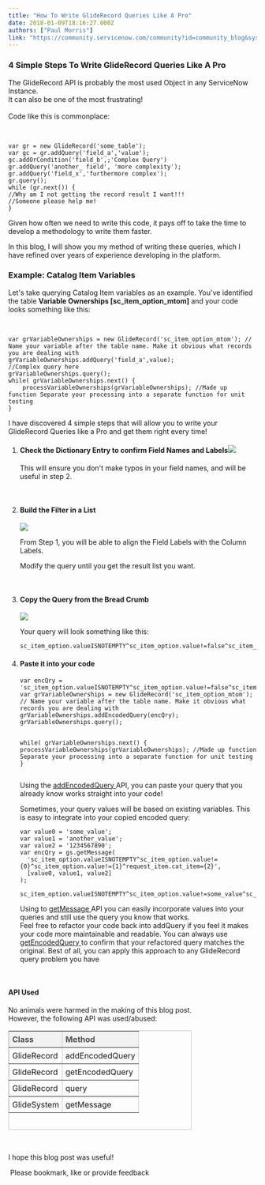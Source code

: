 ```yaml
---
title: "How To Write GlideRecord Queries Like A Pro"
date: 2018-01-09T18:16:27.000Z
authors: ["Paul Morris"]
link: "https://community.servicenow.com/community?id=community_blog&sys_id=392d66e5dbd0dbc01dcaf3231f96192c"
---
```

<h3>4 Simple Steps To Write GlideRecord Queries Like A Pro</h3>
<p>The GlideRecord API is probably the most used Object in any ServiceNow Instance.<br />It can also be one of the most frustrating!<br /><br />Code like this is commonplace:</p>
<p> </p>
<pre class="language-javascript"><code>var gr &#61; new GlideRecord(&#39;some_table&#39;);
var gc &#61; gr.addQuery(&#39;field_a&#39;,&#39;value&#39;);
gc.addOrCondition(&#39;field_b&#39;,;&#39;Complex Query&#39;)
gr.addQuery(&#39;another_ field&#39;, &#39;more complexity&#39;);
gr.addQuery(&#39;field_x&#39;,&#39;furthermore complex&#39;);
gr.query();
while (gr.next()) {
//Why am I not getting the record result I want!!!
//Someone please help me!
}</code></pre>
<p>Given how often we need to write this code, it pays off to take the time to develop a methodology to write them faster. </p>
<p>In this blog, I will show you my method of writing these queries, which I have refined over years of experience developing in the platform.</p>
<h3>Example: Catalog Item Variables </h3>
<p>Let&#39;s take querying Catalog Item variables as an example. You&#39;ve identified the table <strong>Variable Ownerships [sc_item_option_mtom]</strong> and your code looks something like this:</p>
<p> </p>
<pre class="language-javascript"><code>var grVariableOwnerships &#61; new GlideRecord(&#39;sc_item_option_mtom&#39;); // Name your variable after the table name. Make it obvious what records you are dealing with
grVariableOwnerships.addQuery(&#39;field_a&#39;,value);
//Complex query here
grVariableOwnerships.query();
while( grVariableOwnerships.next() {
	processVariableOwnerships(grVariableOwnerships); //Made up function Separate your processing into a separate function for unit testing
}</code></pre>
<p>I have discovered 4 simple steps that will allow you to write your GlideRecord Queries like a Pro and get them right every time! </p>
<ol><li>
<h4>Check the Dictionary Entry to confirm Field Names and Labels<img class="image-2 jive-image" style="max-width: 1200px; max-height: 900px;" src="9a46ab31dbd0dfc0b322f4621f961989.iix" /></h4>
<p>This will ensure you don&#39;t make typos in your field names, and will be useful in step 2.</p>
<p> </p>
</li><li>
<h4>Build the Filter in a List</h4>
<p><img class="image-1 jive-image" style="max-width: 1200px; max-height: 900px;" src="d355dd8adb5813043eb27a9e0f961959.iix" /></p>
<p>From Step 1, you will be able to align the Field Labels with the Column Labels.</p>
<p>Modify the query until you get the result list you want.</p>
<p> </p>
</li><li>
<h4>Copy the Query from the Bread Crumb</h4>
<p><img class="image-3 jive-image" style="max-width: 1200px; max-height: 900px;" src="70b0f00adbdc57041dcaf3231f961913.iix" /></p>
Your query will look something like this:<br />
<pre class="language-markup"><code>sc_item_option.valueISNOTEMPTY^sc_item_option.value!&#61;false^sc_item_option.value!&#61;undefined^request_item.cat_item&#61;0241d1b2db4e4700821a3e5c7c9619b8</code></pre>
</li><li>
<h4>Paste it into your code</h4>
<pre class="language-javascript"><code>var encQry &#61; &#39;sc_item_option.valueISNOTEMPTY^sc_item_option.value!&#61;false^sc_item_option.value!&#61;undefined^request_item.cat_item&#61;0241d1b2db4e4700821a3e5c7c9619b8&#39;;
var grVariableOwnerships &#61; new GlideRecord(&#39;sc_item_option_mtom&#39;); // Name your variable after the table name. Make it obvious what records you are dealing with
grVariableOwnerships.addEncodedQuery(encQry);
grVariableOwnerships.query();

while( grVariableOwnerships.next() {
	processVariableOwnerships(grVariableOwnerships); //Made up function Separate your processing into a separate function for unit testing
}​</code></pre>
<p>Using the <a title="eveloper.servicenow.com/app.do#!/api_doc?v&#61;jakarta&amp;id&#61;r_ScopedGlideRecordAddEncodedQuery_String" href="https://developer.servicenow.com/app.do#!/api_doc?v&#61;jakarta&amp;id&#61;r_ScopedGlideRecordAddEncodedQuery_String" rel="nofollow">addEncodedQuery </a>API, you can paste your query that you already know works straight into your code!</p>
Sometimes, your query values will be based on existing variables. This is easy to integrate into your copied encoded query:
<pre class="language-javascript"><code>var value0 &#61; &#39;some_value&#39;;
var value1 &#61; &#39;another_value&#39;;
var value2 &#61; &#39;1234567890&#39;;
var encQry &#61; gs.getMessage(
  &#39;sc_item_option.valueISNOTEMPTY^sc_item_option.value!&#61;{0}^sc_item_option.value!&#61;{1}^request_item.cat_item&#61;{2}&#39;,
  [value0, value1, value2]
);</code></pre>
<pre class="language-markup"><code>sc_item_option.valueISNOTEMPTY^sc_item_option.value!&#61;some_value^sc_item_option.value!&#61;another_value^request_item.cat_item&#61;1234567890</code></pre>
<p>Using to <a title="eveloper.servicenow.com/app.do#!/api_doc?v&#61;jakarta&amp;id&#61;r_ScopedGlideSystemGetMessage_String_Object" href="https://developer.servicenow.com/app.do#!/api_doc?v&#61;jakarta&amp;id&#61;r_ScopedGlideSystemGetMessage_String_Object" rel="nofollow">getMessage </a>API you can easily incorporate values into your queries and still use the query you know that works.<br />Feel free to refactor your code back into addQuery if you feel it makes your code more maintainable and readable. You can always use <a title="eveloper.servicenow.com/app.do#!/api_doc?v&#61;jakarta&amp;id&#61;r_ScopedGlideRecordGetEncodedQuery" href="https://developer.servicenow.com/app.do#!/api_doc?v&#61;jakarta&amp;id&#61;r_ScopedGlideRecordGetEncodedQuery" rel="nofollow">getEncodedQuery </a>to confirm that your refactored query matches the original. Best of all, you can apply this approach to any GlideRecord query problem you have</p>
<p> </p>
</li></ol>
<h4>API Used</h4>
<p>No animals were harmed in the making of this blog post.<br />However, the following API was used/abused:</p>
<table class="jiveBorder" style="border: 1px solid #c6c6c6; width: 372px; height: 201px;" border="1" width="370"><tbody><tr><th style="text-align: left; background-color: #f2f2f2; color: #505050; padding: 6px;" valign="middle"><strong>Class</strong></th><th style="text-align: left; background-color: #f2f2f2; color: #505050; padding: 6px;" valign="middle"><strong>Method</strong></th></tr><tr><td style="padding: 6px;">GlideRecord</td><td style="padding: 6px;">addEncodedQuery</td></tr><tr><td style="padding: 6px;">GlideRecord</td><td style="padding: 6px;">getEncodedQuery</td></tr><tr><td style="padding: 6px;">GlideRecord</td><td style="padding: 6px;">query</td></tr><tr><td style="padding: 6px;">GlideSystem</td><td style="padding: 6px;">getMessage</td></tr></tbody></table>
<p> </p>
<p>I hope this blog post was useful!</p>
<p> Please bookmark, like or provide feedback</p>